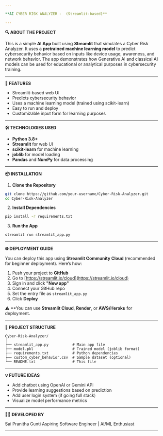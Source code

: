 ```yaml
---

**AI CYBER RISK ANALYZER -  (Streamlit-based)**

---
```


**🔍 ABOUT THE PROJECT**

This is a simple **AI App** built using **Streamlit** that simulates a Cyber Risk Analyzer. It uses a **pretrained machine learning model** to predict cybersecurity behavior based on inputs like device usage, awareness, and network behavior. The app demonstrates how Generative AI and classical AI models can be used for educational or analytical purposes in cybersecurity training.

---

**🚀 FEATURES**

* Streamlit-based web UI
* Predicts cybersecurity behavior
* Uses a machine learning model (trained using scikit-learn)
* Easy to run and deploy
* Customizable input form for learning purposes

---

**🛠 TECHNOLOGIES USED**

* **Python 3.8+**
* **Streamlit** for web UI
* **scikit-learn** for machine learning
* **joblib** for model loading
* **Pandas** and **NumPy** for data processing

---

**📦 INSTALLATION**

1. **Clone the Repository**

```bash
git clone https://github.com/your-username/Cyber-Risk-Analyzer.git
cd Cyber-Risk-Analyzer
```

2. **Install Dependencies**

```bash
pip install -r requirements.txt
```

3. **Run the App**

```bash
streamlit run streamlit_app.py
```

---

**🌐 DEPLOYMENT GUIDE**

You can deploy this app using **Streamlit Community Cloud** (recommended for beginner deployment). Here’s how:

1. Push your project to **GitHub**
2. Go to [https://streamlit.io/cloud](https://streamlit.io/cloud)
3. Sign in and click **"New app"**
4. Connect your GitHub repo
5. Set the entry file as `streamlit_app.py`
6. Click **Deploy**

⚠️ **You can use **Streamlit Cloud**, **Render**, or **AWS/Heroku** for deployment.

---

**📁 PROJECT STRUCTURE**

```
Cyber-Risk-Analyzer/
│
├── streamlit_app.py           # Main app file
├── model.pkl                  # Trained model (joblib format)
├── requirements.txt           # Python dependencies
├── custom_cyber_behavior.csv  # Sample dataset (optional)
└── README.txt                 # This file
```

---

**💡 FUTURE IDEAS**

* Add chatbot using OpenAI or Gemini API
* Provide learning suggestions based on prediction
* Add user login system (if going full stack)
* Visualize model performance metrics

---

**🙋‍♀️ DEVELOPED BY**

Sai Pranitha Gunti
Aspiring Software Engineer | AI/ML Enthusiast

---

